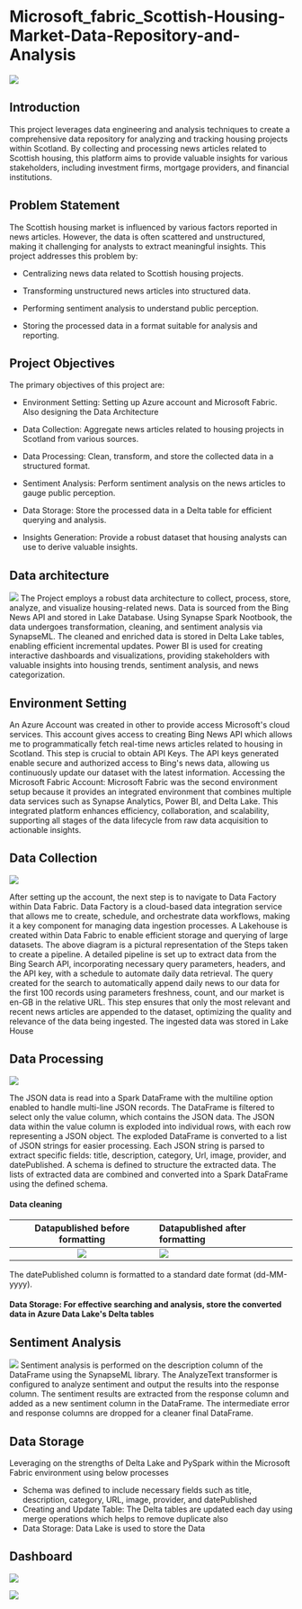 # Microsoft_fabric_Scottish-Housing-Market-Data-Repository-and-Analysis
![](housing.jpg)
## Introduction
This project leverages data engineering and analysis techniques to create a comprehensive data repository for analyzing and tracking housing projects within Scotland. By collecting and processing news articles related to Scottish housing, this platform aims to provide valuable insights for various stakeholders, including investment firms, mortgage providers, and financial institutions.

## Problem Statement
The Scottish housing market is influenced by various factors reported in news articles. However, the data is often scattered and unstructured, making it challenging for analysts to extract meaningful insights.
This project addresses this problem by:

   * Centralizing news data related to Scottish housing projects.
  
   * Transforming unstructured news articles into structured data.
  
   * Performing sentiment analysis to understand public perception.
  
   * Storing the processed data in a format suitable for analysis and reporting.

## Project Objectives
The primary objectives of this project are:

 * Environment Setting: Setting up Azure account and Microsoft Fabric. Also designing the Data Architecture
  
 * Data Collection: Aggregate news articles related to housing projects in Scotland from various sources.
  
 * Data Processing: Clean, transform, and store the collected data in a structured format.
  
 * Sentiment Analysis: Perform sentiment analysis on the news articles to gauge public perception.
  
 * Data Storage: Store the processed data in a Delta table for efficient querying and analysis.
  
 * Insights Generation: Provide a robust dataset that housing analysts can use to derive valuable insights.

## Data architecture
![](Data_architecture.jpg)
The Project employs a robust data architecture to collect, process, store, analyze, and visualize housing-related news.
Data is sourced from the Bing News API and stored in Lake Database. Using Synapse Spark Nootbook, the data undergoes transformation, cleaning, and sentiment analysis via SynapseML.
The cleaned and enriched data is stored in Delta Lake tables, enabling efficient incremental updates. 
Power BI is used for creating interactive dashboards and visualizations, providing stakeholders with valuable insights into housing trends, sentiment analysis, and news categorization.

## Environment Setting
An Azure Account was created in other to provide access Microsoft's cloud services. This account gives access to creating Bing News API which allows me to programmatically fetch real-time news articles related to housing in Scotland. This step is crucial to obtain API Keys. The API keys generated enable secure and authorized access to Bing's news data, allowing us continuously update our dataset with the latest information.
Accessing the Microsoft Fabric Account: Microsoft Fabric was the second environment setup because it provides an integrated environment that combines multiple data services such as Synapse Analytics, Power BI, and Delta Lake.
This integrated platform enhances efficiency, collaboration, and scalability, supporting all stages of the data lifecycle from raw data acquisition to actionable insights.

## Data Collection
![](Data_ingestion.png)

After setting up the account, the next step is to navigate to Data Factory within Data Fabric. Data Factory is a cloud-based data integration service that allows me to create, schedule, and orchestrate data workflows, making it a key component for managing data ingestion processes.
A Lakehouse is created within Data Fabric to enable efficient storage and querying of large datasets.
The above diagram is a pictural representation of the Steps taken to create a pipeline.
A detailed pipeline is set up to extract data from the Bing Search API, incorporating necessary query parameters, headers, and the API key, with a schedule to automate daily data retrieval. The  query created for the search to automatically append daily news to our data for the first 100 records using parameters freshness, count, and our market is en-GB in the relative URL. This step ensures that only the most relevant and recent news articles are appended to the dataset, optimizing the quality and relevance of the data being ingested. The ingested data was stored in Lake House

## Data Processing
![](Data_transformation.png)

The JSON data is read into a Spark DataFrame with the multiline option enabled to handle multi-line JSON records.
The DataFrame is filtered to select only the value column, which contains the JSON data.
The JSON data within the value column is exploded into individual rows, with each row representing a JSON object.
The exploded DataFrame is converted to a list of JSON strings for easier processing.
Each JSON string is parsed to extract specific fields: title, description, category, Url, image, provider, and datePublished.
A schema is defined to structure the extracted data.
The lists of extracted data are combined and converted into a Spark DataFrame using the defined schema.

#### Data cleaning
Datapublished before formatting                        |   Datapublished after formatting
:----------------------------------------------------: | :-----------------------------------------------------
![](B4_date_formated.png)                              | ![](Data_formated.png)

The datePublished column is formatted to a standard date format (dd-MM-yyyy).

#### Data Storage: For effective searching and analysis, store the converted data in Azure Data Lake's Delta tables

## Sentiment Analysis
![](Data_Analysis.png)
Sentiment analysis is performed on the description column of the DataFrame using the SynapseML library.
The AnalyzeText transformer is configured to analyze sentiment and output the results into the response column.
The sentiment results are extracted from the response column and added as a new sentiment column in the DataFrame.
The intermediate error and response columns are dropped for a cleaner final DataFrame.

## Data Storage
Leveraging on the strengths of Delta Lake and PySpark within the Microsoft Fabric environment using below processes
* Schema was defined to include necessary fields such as title, description, category, URL, image, provider, and datePublished
* Creating and Update Table: The Delta tables are updated each day using merge operations which helps to remove duplicate also
* Data Storage: Data Lake is used to store the Data

## Dashboard
![](Dashbord_1.png)


![](Dashboard_2.png)

 














